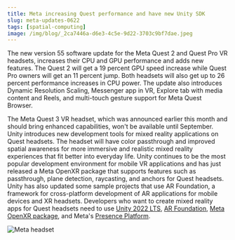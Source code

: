 ```yaml
---
title: Meta increasing Quest performance and have new Unity SDK
slug: meta-updates-0622
tags: [spatial-computing]
image: /img/blog/_2ca7446a-d6e3-4c5e-9d22-3703c9bf7dae.jpeg
---
```


The new  version 55 software update for the Meta Quest 2 and Quest Pro VR headsets, increases their CPU and GPU performance and adds new features. <!--truncate--> The Quest 2 will get a 19 percent GPU speed increase while Quest Pro owners will get an 11 percent jump. Both headsets will also get up to 26 percent performance increases in CPU power. The update also introduces Dynamic Resolution Scaling, Messenger app in VR, Explore tab with media content and Reels, and multi-touch gesture support for Meta Quest Browser.

The Meta Quest 3 VR headset, which was announced earlier this month and should bring enhanced capabilities, won't be available until September. Unity introduces new development tools for mixed reality applications on Quest headsets. The headset will have color passthrough and improved spatial awareness for more immersive and realistic mixed reality experiences that fit better into everyday life. Unity continues to be the most popular development environment for mobile VR applications and has just released a Meta OpenXR package that supports features such as passthrough, plane detection, raycasting, and anchors for Quest headsets. Unity has also updated some sample projects that use AR Foundation, a framework for cross-platform development of AR applications for mobile devices and XR headsets. Developers who want to create mixed reality apps for Quest headsets need to use [Unity 2022 LTS](https://unity.com/releases/lts), [AR Foundation](https://docs.unity3d.com/Packages/com.unity.xr.arfoundation@5.1/manual/index.html), [Meta OpenXR package](https://docs.unity3d.com/Packages/com.unity.xr.meta-openxr@0.1/manual/index.html), and Meta's [Presence Platform](https://developer.oculus.com/presence-platform/).

![Meta headset](/img/blog/_2ca7446a-d6e3-4c5e-9d22-3703c9bf7dae.jpeg)